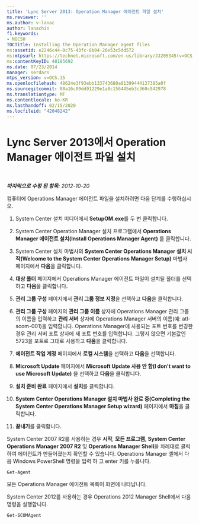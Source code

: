 ```yaml
---
title: 'Lync Server 2013: Operation Manager 에이전트 파일 설치'
ms.reviewer: ''
ms.author: v-lanac
author: lanachin
f1.keywords:
- NOCSH
TOCTitle: Installing the Operation Manager agent files
ms:assetid: e2246c44-0c75-43fc-8b04-26e53c5dd572
ms:mtpsurl: https://technet.microsoft.com/en-us/library/JJ205345(v=OCS.15)
ms:contentKeyID: 48185692
ms.date: 07/23/2014
manager: serdars
mtps_version: v=OCS.15
ms.openlocfilehash: 48624e3f93ebb133743680a01399444137385a0f
ms.sourcegitcommit: 88a16c09dd91229e1a8c156445eb3c360c942978
ms.translationtype: MT
ms.contentlocale: ko-KR
ms.lasthandoff: 02/15/2020
ms.locfileid: "42048242"
---
```

<div data-xmlns="http://www.w3.org/1999/xhtml">

<div class="topic" data-xmlns="http://www.w3.org/1999/xhtml" data-msxsl="urn:schemas-microsoft-com:xslt" data-cs="http://msdn.microsoft.com/">

<div data-asp="http://msdn2.microsoft.com/asp">

# <a name="installing-the-operation-manager-agent-files-in-lync-server-2013"></a>Lync Server 2013에서 Operation Manager 에이전트 파일 설치

</div>

<div id="mainSection">

<div id="mainBody">

<span> </span>

_**마지막으로 수정 된 항목:** 2012-10-20_

컴퓨터에 Operations Manager 에이전트 파일을 설치하려면 다음 단계를 수행하십시오.

1.  System Center 설치 미디어에서 **SetupOM.exe**를 두 번 클릭합니다.

2.  System Center Operation Manager 설치 프로그램에서 **Operations Manager 에이전트 설치(Install Operations Manager Agent)** 를 클릭합니다.

3.  System Center 설치 마법사의 **System Center Operations Manager 설치 시작(Welcome to the System Center Operations Manager Setup)** 마법사 페이지에서 **다음**을 클릭합니다.

4.  **대상 폴더** 페이지에서 Operations Manager 에이전트 파일이 설치될 폴더를 선택하고 **다음**을 클릭합니다.

5.  **관리 그룹 구성** 페이지에서 **관리 그룹 정보 지정**을 선택하고 **다음**을 클릭합니다.

6.  **관리 그룹 구성** 페이지의 **관리 그룹 이름** 상자에 Operations Manager 관리 그룹의 이름을 입력하고 **관리 서버** 상자에 Operations Manager 서버의 이름(예: atl-scom-001)을 입력합니다. Operations Manager에 사용되는 포트 번호를 변경한 경우 관리 서버 포트 상자에 새 포트 번호를 입력합니다. 그렇지 않으면 기본값인 5723을 포트로 그대로 사용하고 **다음**을 클릭합니다.

7.  **에이전트 작업 계정** 페이지에서 **로컬 시스템**을 선택하고 **다음**을 선택합니다.

8.  **Microsoft Update** 페이지에서 **Microsoft Update 사용 안 함(I don't want to use Microsoft Update)** 을 선택하고 **다음**을 클릭합니다.

9.  **설치 준비 완료** 페이지에서 **설치**를 클릭합니다.

10. **System Center Operations Manager 설치 마법사 완료 중(Completing the System Center Operations Manager Setup wizard)** 페이지에서 **마침**을 클릭합니다.

11. **끝내기**를 클릭합니다.

System Center 2007 R2를 사용하는 경우 **시작**, **모든 프로그램**, **System Center Operations Manager 2007 R2** 및 **Operations Manager Shell**을 차례대로 클릭하여 에이전트가 만들어졌는지 확인할 수 있습니다. Operations Manager 셸에서 다음 Windows PowerShell 명령을 입력 하 고 enter 키를 누릅니다.

    Get-Agent 

모든 Operations Manager 에이전트 목록이 화면에 나타납니다.

System Center 2012를 사용하는 경우 Operations 2012 Manager Shell에서 다음 명령을 실행합니다.

    Get-SCOMAgent

</div>

<span> </span>

</div>

</div>

</div>

